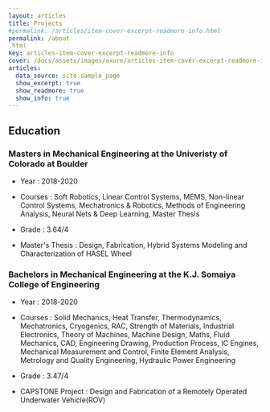 ```yaml
---
layout: articles
title: Projects
#permalink: /articles/item-cover-excerpt-readmore-info.html
permalink: /about
.html
key: articles-item-cover-excerpt-readmore-info
cover: /docs/assets/images/axure/articles-item-cover-excerpt-readmore-info.jpg
articles:
  data_source: site.sample_page
  show_excerpt: true
  show_readmore: true
  show_info: true
---
```




## Education

### Masters in Mechanical Engineering at the Univeristy of Colorado at Boulder

* Year :  2018-2020

* Courses :
Soft Robotics, Linear Control Systems, MEMS, Non-linear Control Systems, Mechatronics & Robotics,
Methods of Engineering Analysis, Neural Nets & Deep Learning, Master Thesis

* Grade :  3.64/4

* Master's Thesis : Design, Fabrication, Hybrid Systems Modeling and Characterization of HASEL Wheel

### Bachelors in Mechanical Engineering at the K.J. Somaiya College of Engineering

* Year :  2018-2020

* Courses :
Solid Mechanics, Heat Transfer, Thermodynamics, Mechatronics, Cryogenics, RAC, Strength of Materials,
Industrial Electronics, Theory of Machines, Machine Design, Maths, Fluid Mechanics, CAD, Engineering Drawing, Production Process, IC Engines, Mechanical Measurement and Control, Finite Element Analysis, Metrology and Quality Engineering, Hydraulic Power Engineering

* Grade :  3.47/4

* CAPSTONE Project : Design and Fabrication of a Remotely Operated Underwater Vehicle(ROV)


